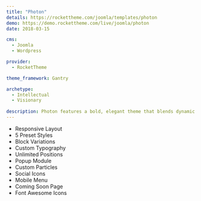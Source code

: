 ```yaml
---
title: "Photon"
details: https://rockettheme.com/joomla/templates/photon
demo: https://demo.rockettheme.com/live/joomla/photon
date: 2018-03-15

cms: 
  - Joomla
  - Wordpress

provider: 
  - RocketTheme

theme_framework: Gantry

archetype:
  - Intellectual
  - Visionary
  
description: Photon features a bold, elegant theme that blends dynamic content elements while maintaining a level of simplicity that is the hallmark of modern design. Powered by Gantry 5, Photon is extremely easy to configure with limitless versatility.
---
```


* Responsive Layout
* 5 Preset Styles
* Block Variations
* Custom Typography
* Unlimited Positions
* Popup Module
* Custom Particles
* Social Icons
* Mobile Menu
* Coming Soon Page
* Font Awesome Icons	